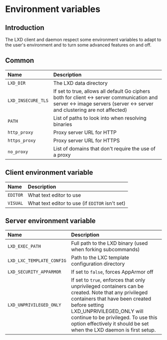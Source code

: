# Environment variables
## Introduction
The LXD client and daemon respect some environment variables to adapt to
the user's environment and to turn some advanced features on and off.

## Common
Name                            | Description
:---                            | :----
`LXD_DIR`                       | The LXD data directory
`LXD_INSECURE_TLS`              | If set to true, allows all default Go ciphers both for client <-> server communication and server <-> image servers (server <-> server and clustering are not affected)
`PATH`                          | List of paths to look into when resolving binaries
`http_proxy`                    | Proxy server URL for HTTP
`https_proxy`                   | Proxy server URL for HTTPS
`no_proxy`                      | List of domains that don't require the use of a proxy

## Client environment variable
Name                            | Description
:---                            | :----
`EDITOR`                        | What text editor to use
`VISUAL`                        | What text editor to use (if `EDITOR` isn't set)

## Server environment variable
Name                            | Description
:---                            | :----
`LXD_EXEC_PATH`                 | Full path to the LXD binary (used when forking subcommands)
`LXD_LXC_TEMPLATE_CONFIG`       | Path to the LXC template configuration directory
`LXD_SECURITY_APPARMOR`         | If set to `false`, forces AppArmor off
`LXD_UNPRIVILEGED_ONLY`         | If set to `true`, enforces that only unprivileged containers can be created. Note that any privileged containers that have been created before setting LXD_UNPRIVILEGED_ONLY will continue to be privileged. To use this option effectively it should be set when the LXD daemon is first setup.
